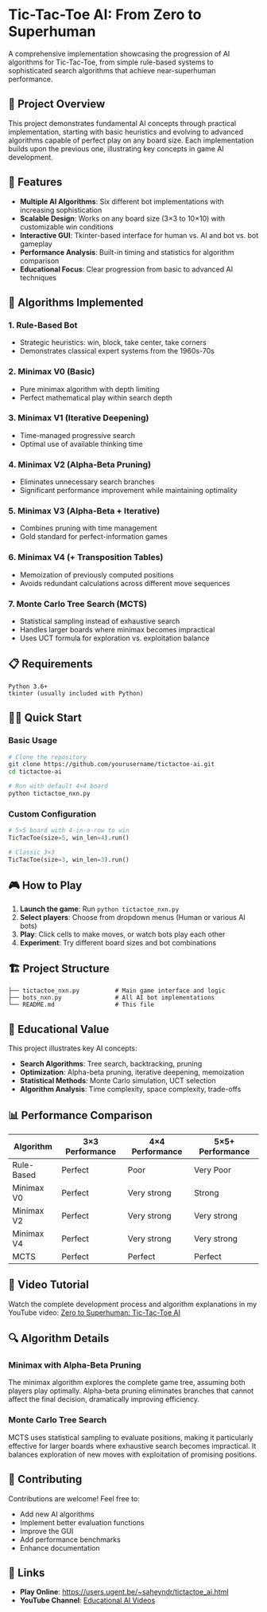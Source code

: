 # Tic-Tac-Toe AI: From Zero to Superhuman

A comprehensive implementation showcasing the progression of AI algorithms for Tic-Tac-Toe, from simple rule-based systems to sophisticated search algorithms that achieve near-superhuman performance.

## 🎯 Project Overview

This project demonstrates fundamental AI concepts through practical implementation, starting with basic heuristics and evolving to advanced algorithms capable of perfect play on any board size. Each implementation builds upon the previous one, illustrating key concepts in game AI development.

## 🚀 Features

- **Multiple AI Algorithms**: Six different bot implementations with increasing sophistication
- **Scalable Design**: Works on any board size (3×3 to 10×10) with customizable win conditions
- **Interactive GUI**: Tkinter-based interface for human vs. AI and bot vs. bot gameplay
- **Performance Analysis**: Built-in timing and statistics for algorithm comparison
- **Educational Focus**: Clear progression from basic to advanced AI techniques

## 🤖 Algorithms Implemented

### 1. Rule-Based Bot
- Strategic heuristics: win, block, take center, take corners
- Demonstrates classical expert systems from the 1960s-70s

### 2. Minimax V0 (Basic)
- Pure minimax algorithm with depth limiting
- Perfect mathematical play within search depth

### 3. Minimax V1 (Iterative Deepening)
- Time-managed progressive search
- Optimal use of available thinking time

### 4. Minimax V2 (Alpha-Beta Pruning)
- Eliminates unnecessary search branches
- Significant performance improvement while maintaining optimality

### 5. Minimax V3 (Alpha-Beta + Iterative)
- Combines pruning with time management
- Gold standard for perfect-information games

### 6. Minimax V4 (+ Transposition Tables)
- Memoization of previously computed positions
- Avoids redundant calculations across different move sequences

### 7. Monte Carlo Tree Search (MCTS)
- Statistical sampling instead of exhaustive search
- Handles larger boards where minimax becomes impractical
- Uses UCT formula for exploration vs. exploitation balance

## 📋 Requirements

```
Python 3.6+
tkinter (usually included with Python)
```

## 🏃‍♂️ Quick Start

### Basic Usage
```bash
# Clone the repository
git clone https://github.com/yourusername/tictactoe-ai.git
cd tictactoe-ai

# Run with default 4×4 board
python tictactoe_nxn.py
```

### Custom Configuration
```python
# 5×5 board with 4-in-a-row to win
TicTacToe(size=5, win_len=4).run()

# Classic 3×3
TicTacToe(size=3, win_len=3).run()
```

## 🎮 How to Play

1. **Launch the game**: Run `python tictactoe_nxn.py`
2. **Select players**: Choose from dropdown menus (Human or various AI bots)
3. **Play**: Click cells to make moves, or watch bots play each other
4. **Experiment**: Try different board sizes and bot combinations

## 🏗️ Project Structure

```
├── tictactoe_nxn.py          # Main game interface and logic
├── bots_nxn.py               # All AI bot implementations
└── README.md                 # This file
```

## 🧠 Educational Value

This project illustrates key AI concepts:

- **Search Algorithms**: Tree search, backtracking, pruning
- **Optimization**: Alpha-beta pruning, iterative deepening, memoization
- **Statistical Methods**: Monte Carlo simulation, UCT selection
- **Algorithm Analysis**: Time complexity, space complexity, trade-offs

## 📊 Performance Comparison

| Algorithm | 3×3 Performance | 4×4 Performance | 5×5+ Performance |
|-----------|----------------|----------------|------------------|
| Rule-Based | Perfect | Poor | Very Poor |
| Minimax V0 | Perfect | Very strong | Strong |
| Minimax V2 | Perfect | Very strong | Very strong |
| Minimax V4 | Perfect | Very strong | Very strong |
| MCTS | Perfect | Perfect | Perfect |

## 🎥 Video Tutorial

Watch the complete development process and algorithm explanations in my YouTube video: [Zero to Superhuman: Tic-Tac-Toe AI](https://www.youtube.com/watch/your-video-link)

## 🔍 Algorithm Details

### Minimax with Alpha-Beta Pruning
The minimax algorithm explores the complete game tree, assuming both players play optimally. Alpha-beta pruning eliminates branches that cannot affect the final decision, dramatically improving efficiency.

### Monte Carlo Tree Search
MCTS uses statistical sampling to evaluate positions, making it particularly effective for larger boards where exhaustive search becomes impractical. It balances exploration of new moves with exploitation of promising positions.

## 🤝 Contributing

Contributions are welcome! Feel free to:
- Add new AI algorithms
- Implement better evaluation functions
- Improve the GUI
- Add performance benchmarks
- Enhance documentation

## 🔗 Links

- **Play Online**: https://users.ugent.be/~saheyndr/tictactoe_ai.html
- **YouTube Channel**: [Educational AI Videos](https://youtube.com/@your-channel)
